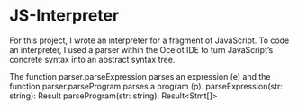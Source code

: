 # JS-Interpreter

For this project, I wrote an interpreter for a fragment of JavaScript. To code an interpreter, I used a parser within the Ocelot IDE to turn JavaScript’s concrete syntax into an abstract syntax tree.

The function parser.parseExpression parses an expression (e) and the function parser.parseProgram parses a program (p).
parseExpression(str: string): Result<Expr>
parseProgram(str: string): Result<Stmt[]>
